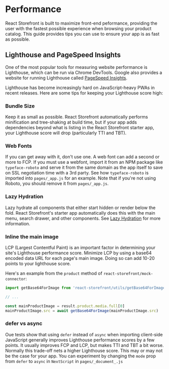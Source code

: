 # Performance

React Storefront is built to maximize front-end peformance, providing the user with the fastest possible experience when browsing your product catalog. This guide provides tips you can use to ensure your app is as fast as possible.

## Lighthouse and PageSpeed Insights

One of the most popular tools for measuring website performance is Lighthouse, which can be run via Chrome DevTools. Google also provides a website for running Lighthouse called [PageSpeed Insights](https://developers.google.com/speed/pagespeed/insights/).

Lighthouse has become increasingly hard on JavaScript-heavy PWAs in recent releases.  Here are some tips for keeping your Lighthouse score high:

### Bundle Size

Keep it as small as possible.  React Storefront automatically performs minification and tree-shaking at build time, but if your app adds dependencies beyond what is listing in the React Storefront starter app, your Lighthouse score will drop (particularly TTI and TBT).

### Web Fonts

If you can get away with it, don't use one. A web font can add a second or more to FCP. If you must use a webfont, import it from an NPM package like `typeface-roboto` and serve it from the same domain as the app itself to save on SSL negotiation time with a 3rd party. See how `typeface-roboto` is imported into `pages/_app.js` for an example.  Note that if you're not using Roboto, you should remove it from `pages/_app.js`.

### Lazy Hydration

Lazy hydrate all components that either start hidden or render below the fold.  React Storefront's starter app automatically does this with the main menu, search drawer, and other components.  See [Lazy Hydration](/guides/lazy_hydration) for more information.

### Inline the main image

LCP (Largest Contentful Paint) is an important factor in determining your site's Lighthouse performance score. Minimize LCP by using a base64 encoded data URL for each page's main image. Doing so can add 10-20 points to your lighthouse score.

Here's an example from the `product` method of `react-storefront/mock-connector`:

```js
import getBase64ForImage from 'react-storefront/utils/getBase64ForImage'

// ...

const mainProductImage = result.product.media.full[0]
mainProductImage.src = await getBase64ForImage(mainProductImage.src)
```

### defer vs async

Oue tests show that using `defer` instead of `async` when importing client-side JavaScript generally improves Lighthouse performance scores by a few points. It usually improves FCP and LCP, but makes TTI and TBT a bit worse.  Normally this trade-off nets a higher Lighthouse score. This may or may not be the case for your app. You can experiment by changing the `mode` prop from `defer` to `async` in `NextScript` in `pages/_document_.js`

